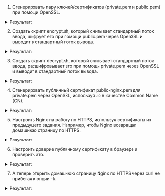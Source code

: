 1. Сгенерировать пару ключей/сертификатов (private.pem и public.pem) при помощи OpenSSL.
 
<details><summary>Результат:</summary>

Создаю приватный ключ
```
openssl genpkey -algorithm RSA -out private.pem -aes256
```
![image](https://github.com/tms-dos21-onl/aleksey-ivanishchev/assets/93286236/bed9c830-4f97-4d02-a420-756b558014ac)

Далее извлекаю открытый ключ из приватного
```
openssl rsa -pubout -in private.pem -out public.pem
```
![image](https://github.com/tms-dos21-onl/aleksey-ivanishchev/assets/93286236/39350a39-a20a-4dfe-bf50-7dd940db4767)

</details>

2. Создать скрипт encrypt.sh, который считывает стандартный поток ввода, шифрует его при помощи public.pem через OpenSSL и выводит в стандартный поток вывода.
 
<details><summary>Результат:</summary>

Сначала проверяю наличие ключа, если он существует то передаю команде поток ввода и форматирую в base64 для чтения
```
#!/bin/bash

if [ ! -f "public.pem" ]; then
        echo "Ошибка: Файл public.pem не найден"
        exit 1
fi

openssl pkeyutl -encrypt -inkey public.pem -pubin | base64
```

Пример:

![image](https://github.com/tms-dos21-onl/aleksey-ivanishchev/assets/93286236/dd74886f-6e32-48ad-8f8a-dd190a5d6812)

Пример без форматирования результата:

![image](https://github.com/tms-dos21-onl/aleksey-ivanishchev/assets/93286236/13f5a6a4-42cb-43cf-ab76-c4e246df91a0)

</details>

3. Создать скрипт decrypt.sh, который считывает стандартный поток ввода, расшифровывает его при помощи private.pem через OpenSSL и выводит в стандартный поток вывода.
 
<details><summary>Результат:</summary>
Шифрую текст и помещаю результат в файл:
 
![image](https://github.com/tms-dos21-onl/aleksey-ivanishchev/assets/93286236/647edb0e-37a1-498d-944b-58f398eed761)

Проверяю его:

![image](https://github.com/tms-dos21-onl/aleksey-ivanishchev/assets/93286236/73c1e65f-047b-4452-a0a2-d6a24113d229)

Создаю скрипт:

```
#!/bin/bash

if [ ! -f "private.pem" ]; then
    echo "Ошибка: Файл private.pem не найден"
    exit 1
fi

base64 -d | openssl pkeyutl -decrypt -inkey private.pem
```

Дешифрую данные: 

![image](https://github.com/tms-dos21-onl/aleksey-ivanishchev/assets/93286236/f3495d3a-650b-487f-a0a6-4a3a92f5b7dd)

</details>

4. Сгенерировать публичный сертификат public-nginx.pem для private.pem через OpenSSL, используя <LASTNAME>.io в качестве Common Name (CN).
 
<details><summary>Результат:</summary>
 
 Запрос на сертификат сразу с заданным CN:
 ```
 openssl req -new -key private.pem -out public-nginx.csr -subj "/CN=ivanishchev.io"
 ```
![image](https://github.com/tms-dos21-onl/aleksey-ivanishchev/assets/93286236/a2416f24-f506-46e8-b6f7-74e16cabd65a)

Подписываю запрос на сертификат с помощью ключа и создаю сертификат:
```
openssl x509 -req -in public-nginx.csr -signkey private.pem -days 365 -out public-nginx.pem
```
![image](https://github.com/tms-dos21-onl/aleksey-ivanishchev/assets/93286236/496f27eb-45da-4d82-8fb5-9594d906d454)

</details>

5. Настроить Nginx на работу по HTTPS, используя сертификаты из предыдущего задания. Например, чтобы Nginx возвращал домашнюю страницу по HTTPS.
 
<details><summary>Результат:</summary>
Меняю файл конфигурации сервера (добавил ассоциацию на сертификат, ключ к нему и файл с паролем, чтобы в дальнейшем не воодить кодовую фразу ключа):

![image](https://github.com/tms-dos21-onl/aleksey-ivanishchev/assets/93286236/9c79b192-3aa0-4f39-aaca-a5d04f16ef21)
![image](https://github.com/tms-dos21-onl/aleksey-ivanishchev/assets/93286236/c6d3d8f3-f3a3-466b-9a0a-1b443551ae9f)


Проверка:

![image](https://github.com/tms-dos21-onl/aleksey-ivanishchev/assets/93286236/77528117-f484-41c3-87f0-fbb886aca275)
![image](https://github.com/tms-dos21-onl/aleksey-ivanishchev/assets/93286236/96af79aa-88b6-4c15-b217-221eb75cacb0)

</details>

6. Настроить доверие публичному сертификату в браузере и проверить это.
 
<details><summary>Результат:</summary>

</details>

7. А теперь открыть домашнюю страницу Nginx по HTTPS через curl не прибегая к опции -k.

<details><summary>Результат:</summary>

</details>
